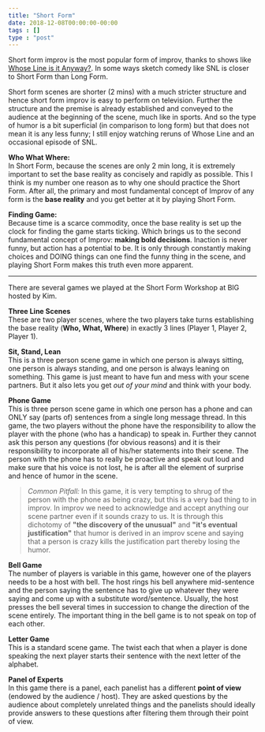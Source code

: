 ```yaml
---
title: "Short Form"
date: 2018-12-08T00:00:00-00:00
tags : []
type : "post"
---
```


Short form improv is the most popular form of improv, thanks to shows like [Whose Line is it Anyway?](https://www.cwseed.com/shows/whose-line-is-it-anyway/).
In some ways sketch comedy like SNL is closer to Short Form than Long Form.

Short form scenes are shorter (2 mins) with a much stricter structure and hence short form improv is easy to perform on television.
Further the structure and the premise is already established and conveyed to the audience at the beginning of the scene, much like in sports.
And so the type of humor is a bit superficial (in comparison to long form) but that does not mean it is any less funny; I still enjoy watching reruns of Whose Line and an occasional episode of SNL.

**Who What Where:** <br>
In Short Form, because the scenes are only 2 min long, it is extremely important to set the base reality as concisely and rapidly as possible.
This I think is my number one reason as to why one should practice the Short Form.
After all, the primary and most fundamental concept of Improv of any form is the **base reality** and you get better at it by playing Short Form.

**Finding Game:** <br>
Because time is a scarce commodity, once the base reality is set up the clock for finding the game starts ticking.
Which brings us to the second fundamental concept of Improv: **making bold decisions**.
Inaction is never funny, but action has a potential to be.
It is only through constantly making choices and DOING things can one find the funny thing in the scene, and playing Short Form makes this truth even more apparent.

---

There are several games we played at the Short Form Workshop at BIG hosted by Kim.

**Three Line Scenes** <br>
These are two player scenes, where the two players take turns establishing the base reality (**Who, What, Where**) in exactly 3 lines (Player 1, Player 2, Player 1).

**Sit, Stand, Lean** <br>
This is a three person scene game in which one person is always sitting, one person is always standing, and one person is always leaning on something.
This game is just meant to have fun and mess with your scene partners.
But it also lets you get _out of your mind_ and think with your body.

**Phone Game** <br>
This is three person scene game in which one person has a phone and can ONLY say (parts of) sentences from a single long message thread.
In this game, the two players without the phone have the responsibility to allow the player with the phone (who has a handicap) to speak in.
Further they cannot ask this person any questions (for obvious reasons) and it is their responsibility to incorporate all of his/her statements into their scene.
The person with the phone has to really be proactive and speak out loud and make sure that his voice is not lost, he is after all the element of surprise and hence of humor in the scene.

> *Common Pitfall:*
> In this game, it is very tempting to shrug of the person with the phone as being crazy, but this is a very bad thing to in improv.
> In improv we need to acknowledge and accept anything our scene partner even if it sounds crazy to us.
> It is through this dichotomy of **"the discovery of the unusual"** and **"it's eventual justification"** that humor is derived in an improv scene and saying that a person is crazy kills the justification part thereby losing the humor.

**Bell Game** <br>
The number of players is variable in this game, however one of the players needs to be a host with bell.
The host rings his bell anywhere mid-sentence and the person saying the sentence has to give up whatever they were saying and come up with a substitute word/sentence.
Usually, the host presses the bell several times in succession to change the direction of the scene entirely.
The important thing in the bell game is to not speak on top of each other.

**Letter Game** <br>
This is a standard scene game. The twist each that when a player is done speaking the next player starts their sentence with the next letter of the alphabet.

**Panel of Experts** <br>
In this game there is a panel, each panelist has a different **point of view** (endowed by the audience / host). They are asked questions by the audience about completely unrelated things and the panelists should ideally provide answers to these questions after filtering them through their point of view.
